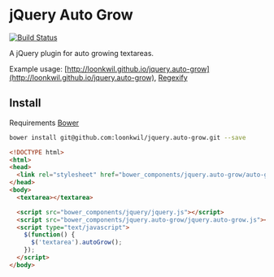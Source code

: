 # jQuery Auto Grow

[![Build Status](https://travis-ci.org/loonkwil/jquery.auto-grow.png)](https://travis-ci.org/loonkwil/jquery.auto-grow)

A jQuery plugin for auto growing textareas.

Example usage:
[http://loonkwil.github.io/jquery.auto-grow](http://loonkwil.github.io/jquery.auto-grow),
[Regexify](http://loonkwil.github.io/regexify)

## Install

Requirements [Bower](https://github.com/bower/bower)

```bash
bower install git@github.com:loonkwil/jquery.auto-grow.git --save
```

```html
<!DOCTYPE html>
<html>
<head>
  <link rel="stylesheet" href="bower_components/jquery.auto-grow/auto-grow.css">
</head>
<body>
  <textarea></textarea>

  <script src="bower_components/jquery/jquery.js"></script>
  <script src="bower_components/jquery.auto-grow/jquery.auto-grow.js"></script>
  <script type="text/javascript">
    $(function() {
      $('textarea').autoGrow();
    });
  </script>
</body>
```
